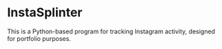 # InstaSplinter

This is a Python-based program for tracking Instagram activity, designed for portfolio purposes.
